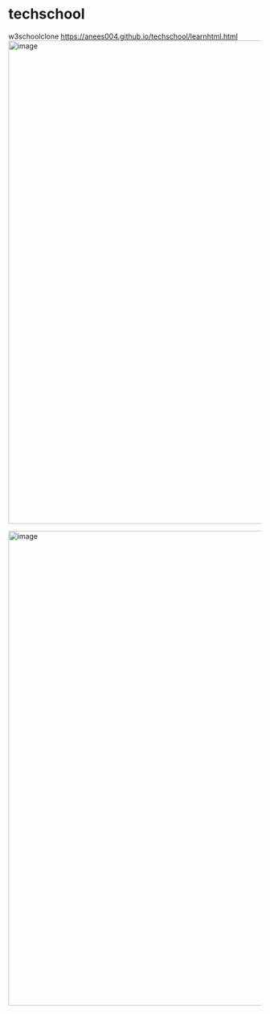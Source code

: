# techschool
w3schoolclone
https://anees004.github.io/techschool/learnhtml.html
<img width="960" alt="image" src="https://user-images.githubusercontent.com/93769807/224519805-0acbbfad-5c38-4f57-b6e5-d090f1fccc27.png">


<img width="943" alt="image" src="https://user-images.githubusercontent.com/93769807/224519828-2831ac4a-4319-491d-aa94-44807997cdf1.png">

